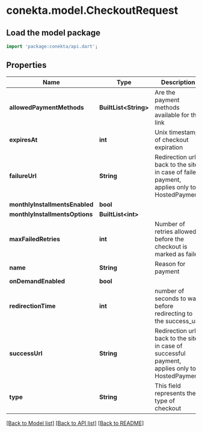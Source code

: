 # conekta.model.CheckoutRequest

## Load the model package
```dart
import 'package:conekta/api.dart';
```

## Properties
Name | Type | Description | Notes
------------ | ------------- | ------------- | -------------
**allowedPaymentMethods** | **BuiltList&lt;String&gt;** | Are the payment methods available for this link | 
**expiresAt** | **int** | Unix timestamp of checkout expiration | [optional] 
**failureUrl** | **String** | Redirection url back to the site in case of failed payment, applies only to HostedPayment. | [optional] 
**monthlyInstallmentsEnabled** | **bool** |  | [optional] 
**monthlyInstallmentsOptions** | **BuiltList&lt;int&gt;** |  | [optional] 
**maxFailedRetries** | **int** | Number of retries allowed before the checkout is marked as failed | [optional] 
**name** | **String** | Reason for payment | [optional] 
**onDemandEnabled** | **bool** |  | [optional] 
**redirectionTime** | **int** | number of seconds to wait before redirecting to the success_url | [optional] 
**successUrl** | **String** | Redirection url back to the site in case of successful payment, applies only to HostedPayment | [optional] 
**type** | **String** | This field represents the type of checkout | [optional] 

[[Back to Model list]](../README.md#documentation-for-models) [[Back to API list]](../README.md#documentation-for-api-endpoints) [[Back to README]](../README.md)


